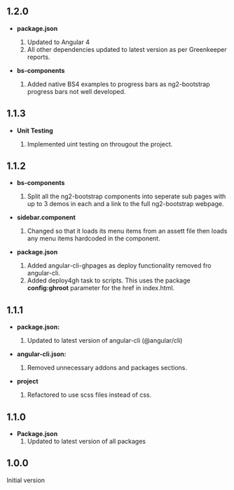 ## 1.2.0  

* **package.json**  

   1. Updated to Angular 4
   2. All other dependencies updated to latest version as per Greenkeeper reports.

* **bs-components**  

   1. Added native BS4 examples to progress bars as ng2-bootstrap progress bars not well developed.

## 1.1.3

* **Unit Testing**  

   1. Implemented uint testing on througout the project.


## 1.1.2

* **bs-components**  
   1. Split all the ng2-bootstrap components into seperate sub pages with up to 3 demos in each and a link to the full ng2-bootstrap webpage.

* **sidebar.component**  
   1. Changed so that it loads its menu items from an assett file then loads any menu items hardcoded in the component.

*  **package.json**  
   1. Added angular-cli-ghpages as deploy functionality removed fro angular-cli.  
   2. Added deploy4gh task to scripts.  This uses the package **config:ghroot** parameter for the href in index.html.
        

## 1.1.1

* **package.json:**  
   1. Updated to latest version of angular-cli (@angular/cli)

* **angular-cli.json:**  
   1. Removed unnecessary addons and packages sections.

* **project**
   1. Refactored to use scss files instead of css.

## 1.1.0

* **Package.json**  
   1. Updated to latest version of all packages

## 1.0.0
Initial version